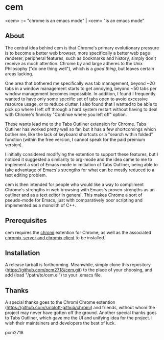 # cem
&lt;cem> ::= "chrome is an emacs mode" | &lt;cem> "is an emacs mode"

## About

The central idea behind cem is that Chrome's primary evolutionary pressure is to become a better web browser, more specifically a better web page renderer; peripheral features, such as bookmarks and history, simply don't receive as much attention. Chrome by and large adheres to the Unix Philosophy ("do one thing well"), which is a *good thing*, but leaves certain areas lacking.

One area that bothered me specifically was tab management, beyond ~20 tabs in a window management starts to get annoying, beyond ~50 tabs per window management becomes impossible. In addition, I found I frequently wanted to have only some specific set of tabs open to avoid excessive resource usage, or to reduce clutter. I also found that I wanted to be able to pick up where I left off through a hard system restart without having to deal with Chrome's finnicky "Continue where you left off" option.

These wants lead me to the Tabs Outliner extension for Chrome. Tabs Outliner has worked pretty well so far, but it has a few shortcomings which bother me, like the lack of keyboard shortcuts or a "search within folded" function (within the free version, I cannot speak for the paid premium version).

I initially considered modifying the extention to support these features, but I noticed it suggested a similarity to org-mode and the idea came to me to implement a sort of Emacs mode in imitiation of Tabs Outliner, being able to take advantage of Emacs's strengths for what can be mostly reduced to a text editing problem.

cem is then intended for people who would like a way to compliment Chrome's strengths in web browsing with Emacs's proven strengths as an outliner and as a text editor in general. This makes Chrome a sort of pseudo-mode for Emacs, just with comparatively poor scripting and implemented as a monolith of C++.

## Prerequisites

cem requires the [chromi](https://chrome.google.com/webstore/detail/chromi/eeaebnaemaijhbdpnmfbdboenoomadbo?hl=en) extention for Chrome, as well as the associated [chromix-server and chromix client](http://chromix.smblott.org/) to be installed.

## Installation

A release tarball is forthcoming. Meanwhile, simply clone this repository (https://github.com/pcm2718/cem.git) to the place of your choosing, and add (load "/path/to/cem.el") to your .emacs file.

## Thanks

A special thanks goes to the Chromi Chrome extention (https://github.com/smblott-github/chromi) and friends, without whom the project may never have gotten off the ground. Another special thanks goes to Tabs Outliner, which gave me the UI and unifying idea for the project. I wish their maintainers and developers the best of luck.

pcm2718
